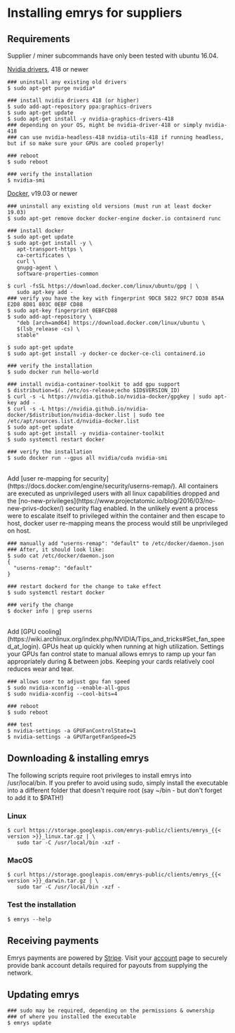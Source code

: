 # Installing emrys for suppliers

## Requirements
Supplier / miner subcommands have only been tested with ubuntu 16.04.

[Nvidia drivers](https://launchpad.net/~graphics-drivers/+archive/ubuntu/ppa), 418 or newer


    ### uninstall any existing old drivers
    $ sudo apt-get purge nvidia*

    ### install nvidia drivers 418 (or higher)
    $ sudo add-apt-repository ppa:graphics-drivers
    $ sudo apt-get update
    $ sudo apt-get install -y nvidia-graphics-drivers-418
    ### depending on your OS, might be nvidia-driver-418 or simply nvidia-418
    ### can use nvidia-headless-418 nvidia-utils-418 if running headless, but if so make sure your GPUs are cooled properly!

    ### reboot
    $ sudo reboot

    ### verify the installation
    $ nvidia-smi


[Docker](https://docs.docker.com/install/linux/docker-ce/ubuntu/), v19.03 or newer
    
    ### uninstall any existing old versions (must run at least docker 19.03)
    $ sudo apt-get remove docker docker-engine docker.io containerd runc

    ### install docker
    $ sudo apt-get update
    $ sudo apt-get install -y \
       apt-transport-https \
       ca-certificates \
       curl \
       gnupg-agent \
       software-properties-common
        
    $ curl -fsSL https://download.docker.com/linux/ubuntu/gpg | \
       sudo apt-key add -
    ### verify you have the key with fingerprint 9DC8 5822 9FC7 DD38 854A E2D8 8D81 803C 0EBF CD88
    $ sudo apt-key fingerprint 0EBFCD88
    $ sudo add-apt-repository \
       "deb [arch=amd64] https://download.docker.com/linux/ubuntu \
       $(lsb_release -cs) \
       stable"

    $ sudo apt-get update
    $ sudo apt-get install -y docker-ce docker-ce-cli containerd.io

    ### verify the installation
    $ sudo docker run hello-world

    ### install nvidia-container-toolkit to add gpu support
    $ distribution=$(. /etc/os-release;echo $ID$VERSION_ID)
    $ curl -s -L https://nvidia.github.io/nvidia-docker/gpgkey | sudo apt-key add -
    $ curl -s -L https://nvidia.github.io/nvidia-docker/$distribution/nvidia-docker.list | sudo tee /etc/apt/sources.list.d/nvidia-docker.list
    $ sudo apt-get update
    $ sudo apt-get install -y nvidia-container-toolkit
    $ sudo systemctl restart docker

    ### verify the installation
    $ sudo docker run --gpus all nvidia/cuda nvidia-smi


<br>
Add [user re-mapping for security](https://docs.docker.com/engine/security/userns-remap/). All containers are executed as unprivileged users with all linux capabilities dropped and the [no-new-privileges](https://www.projectatomic.io/blog/2016/03/no-new-privs-docker/) security flag enabled. In the unlikely event a process were to escalate itself to privileged within the container and then escape to host, docker user re-mapping means the process would still be unprivileged on host.

    ### manually add "userns-remap": "default" to /etc/docker/daemon.json
    ### After, it should look like:
    $ sudo cat /etc/docker/daemon.json
    {
      "userns-remap": "default"
    }

    ### restart dockerd for the change to take effect
    $ sudo systemctl restart docker

    ### verify the change
    $ docker info | grep userns


<br>
Add [GPU cooling](https://wiki.archlinux.org/index.php/NVIDIA/Tips_and_tricks#Set_fan_speed_at_login). GPUs heat up quickly when running at high utilization. Settings your GPUs fan control state to manual
allows emrys to ramp up your fan appropriately during & between jobs. Keeping your cards
relatively cool reduces wear and tear.

    ### allows user to adjust gpu fan speed
    $ sudo nvidia-xconfig --enable-all-gpus
    $ sudo nvidia-xconfig --cool-bits=4

    ### reboot
    $ sudo reboot

    ### test
    $ nvidia-settings -a GPUFanControlState=1
    $ nvidia-settings -a GPUTargetFanSpeed=25


## Downloading & installing emrys

The following scripts require root privileges to install emrys into /usr/local/bin. If you prefer to avoid 
using sudo, simply install the executable into a different folder that doesn't require root (say ~/bin - 
but don't forget to add it to $PATH!)

### Linux

    $ curl https://storage.googleapis.com/emrys-public/clients/emrys_{{< version >}}_linux.tar.gz | \
       sudo tar -C /usr/local/bin -xzf -

### MacOS

    $ curl https://storage.googleapis.com/emrys-public/clients/emrys_{{< version >}}_darwin.tar.gz | \
       sudo tar -C /usr/local/bin -xzf -

### Test the installation

    $ emrys --help

## Receiving payments
Emrys payments are powered by [Stripe](https://stripe.com). Visit your [account](https://www.emrys.io/account) page to securely provide bank account details required for payouts from supplying the network.

## Updating emrys

    ### sudo may be required, depending on the permissions & ownership 
    ### of where you installed the executable
    $ emrys update
